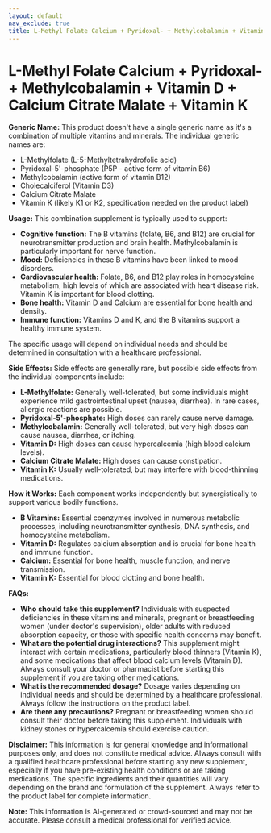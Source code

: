 ```yaml
---
layout: default
nav_exclude: true
title: L-Methyl Folate Calcium + Pyridoxal- + Methylcobalamin + Vitamin D + Calcium Citrate Malate + Vitamin K
---
```


# L-Methyl Folate Calcium + Pyridoxal- + Methylcobalamin + Vitamin D + Calcium Citrate Malate + Vitamin K

**Generic Name:**  This product doesn't have a single generic name as it's a combination of multiple vitamins and minerals.  The individual generic names are:

* L-Methylfolate (L-5-Methyltetrahydrofolic acid)
* Pyridoxal-5'-phosphate (P5P - active form of vitamin B6)
* Methylcobalamin (active form of vitamin B12)
* Cholecalciferol (Vitamin D3)
* Calcium Citrate Malate
* Vitamin K (likely K1 or K2,  specification needed on the product label)


**Usage:** This combination supplement is typically used to support:

* **Cognitive function:**  The B vitamins (folate, B6, and B12) are crucial for neurotransmitter production and brain health.  Methylcobalamin is particularly important for nerve function.
* **Mood:** Deficiencies in these B vitamins have been linked to mood disorders.
* **Cardiovascular health:** Folate, B6, and B12 play roles in homocysteine metabolism, high levels of which are associated with heart disease risk.  Vitamin K is important for blood clotting.
* **Bone health:** Vitamin D and Calcium are essential for bone health and density.
* **Immune function:** Vitamins D and K, and the B vitamins support a healthy immune system.

The specific usage will depend on individual needs and should be determined in consultation with a healthcare professional.


**Side Effects:**  Side effects are generally rare, but possible side effects from the individual components include:

* **L-Methylfolate:**  Generally well-tolerated, but some individuals might experience mild gastrointestinal upset (nausea, diarrhea).  In rare cases, allergic reactions are possible.
* **Pyridoxal-5'-phosphate:** High doses can rarely cause nerve damage.
* **Methylcobalamin:** Generally well-tolerated, but very high doses can cause nausea, diarrhea, or itching.
* **Vitamin D:**  High doses can cause hypercalcemia (high blood calcium levels).
* **Calcium Citrate Malate:**  High doses can cause constipation.
* **Vitamin K:** Usually well-tolerated, but may interfere with blood-thinning medications.


**How it Works:** Each component works independently but synergistically to support various bodily functions.

* **B Vitamins:**  Essential coenzymes involved in numerous metabolic processes, including neurotransmitter synthesis, DNA synthesis, and homocysteine metabolism.
* **Vitamin D:** Regulates calcium absorption and is crucial for bone health and immune function.
* **Calcium:**  Essential for bone health, muscle function, and nerve transmission.
* **Vitamin K:**  Essential for blood clotting and bone health.


**FAQs:**

* **Who should take this supplement?**  Individuals with suspected deficiencies in these vitamins and minerals,  pregnant or breastfeeding women (under doctor's supervision),  older adults with reduced absorption capacity, or those with specific health concerns may benefit.
* **What are the potential drug interactions?** This supplement might interact with certain medications, particularly blood thinners (Vitamin K), and some medications that affect blood calcium levels (Vitamin D). Always consult your doctor or pharmacist before starting this supplement if you are taking other medications.
* **What is the recommended dosage?** Dosage varies depending on individual needs and should be determined by a healthcare professional.  Always follow the instructions on the product label.
* **Are there any precautions?**  Pregnant or breastfeeding women should consult their doctor before taking this supplement.  Individuals with kidney stones or hypercalcemia should exercise caution.


**Disclaimer:** This information is for general knowledge and informational purposes only, and does not constitute medical advice.  Always consult with a qualified healthcare professional before starting any new supplement, especially if you have pre-existing health conditions or are taking medications.  The specific ingredients and their quantities will vary depending on the brand and formulation of the supplement.  Always refer to the product label for complete information.


**Note:** This information is AI-generated or crowd-sourced and may not be accurate. Please consult a medical professional for verified advice.